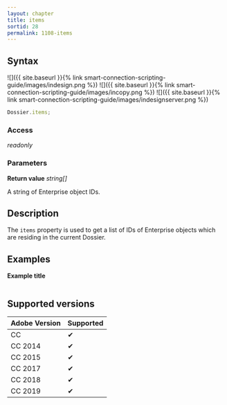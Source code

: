 ```yaml
---
layout: chapter
title: items
sortid: 28
permalink: 1108-items
---
```

## Syntax

![]({{ site.baseurl }}{% link smart-connection-scripting-guide/images/indesign.png %}) ![]({{ site.baseurl }}{% link smart-connection-scripting-guide/images/incopy.png %}) ![]({{ site.baseurl }}{% link smart-connection-scripting-guide/images/indesignserver.png %})
```javascript
Dossier.items;
```

### Access

*readonly*

### Parameters

**Return value** *string[]*

A string of Enterprise object IDs.

## Description

The `items` property is used to get a list of IDs of Enterprise objects which are residing in the current Dossier.

## Examples

**Example title**

```javascript
```

## Supported versions

| Adobe Version | Supported |
|---------------|---------|
| CC            | ✔       |
| CC 2014       | ✔       |
| CC 2015       | ✔       |
| CC 2017       | ✔       |
| CC 2018       | ✔       |
| CC 2019       | ✔       |